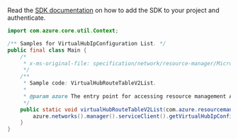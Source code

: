 Read the [SDK documentation](https://github.com/Azure/azure-sdk-for-java/blob/azure-resourcemanager_2.10.0/sdk/resourcemanager/azure-resourcemanager/README.md) on how to add the SDK to your project and authenticate.

```java
import com.azure.core.util.Context;

/** Samples for VirtualHubIpConfiguration List. */
public final class Main {
    /*
     * x-ms-original-file: specification/network/resource-manager/Microsoft.Network/stable/2021-05-01/examples/VirtualHubIpConfigurationList.json
     */
    /**
     * Sample code: VirtualHubRouteTableV2List.
     *
     * @param azure The entry point for accessing resource management APIs in Azure.
     */
    public static void virtualHubRouteTableV2List(com.azure.resourcemanager.AzureResourceManager azure) {
        azure.networks().manager().serviceClient().getVirtualHubIpConfigurations().list("rg1", "hub1", Context.NONE);
    }
}
```
